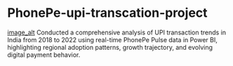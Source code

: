 # PhonePe-upi-transcation-project


[image_alt](https://github.com/KARTHIKDAKOJI/PhonePe-upi-transcation-project/blob/e7fe05231c51f2e7305f80b86151a3aaad73fa60/Screenshot%202025-06-09%20145430.png)
Conducted a comprehensive analysis of UPI transaction trends in India from 2018 to 2022 using real-time PhonePe Pulse data in Power BI, highlighting regional adoption patterns, growth trajectory, and evolving digital payment behavior.
